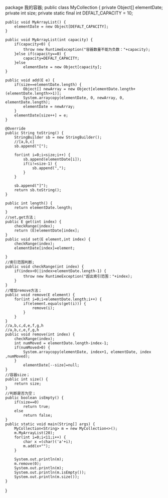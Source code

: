 package 我的容器;
public class MyCollection<E> {
	private Object[] elementDate;
	private int size;
	private static final int DEFALT_CAPACITY = 10;
	
	public void MyArrayList() {
		elementDate = new Object[DEFALT_CAPACITY];
	}
	
	public void MyArrayList(int capacity) {
		if(capacity<0) {
			throw new RuntimeException("容器数量不能为负数："+capacity);
		}else if(capacity==0) {
			capacity=DEFALT_CAPACITY;
		}else
			elementDate = new Object[capacity];
	}

	public void add(E e) {
		if(size==elementDate.length) {
			Object[] newArray = new Object[elementDate.length+(elementDate.length>>1)];
			System.arraycopy(elementDate, 0, newArray, 0, elementDate.length);
			elementDate = newArray;
		}
		elementDate[size++] = e;
	}
	
	@Override
	public String toString() {
		StringBuilder sb = new StringBuilder();
		//[a,b,c]
		sb.append("[");

		for(int i=0;i<size;i++) {
			sb.append(elementDate[i]);	
			if(i!=size-1) {
				sb.append(",");
			}
		}

		sb.append("]");
		return sb.toString();
	}
	
	public int length() {
		return elementDate.length;
	}
	//set,get方法；
	public E get(int index) {
		checkRange(index);
		return (E)elementDate[index];
	}
	public void set(E element,int index) {
		checkRange(index);
		elementDate[index]=element;
		
	}
	//索引范围判断;
	public void checkRange(int index) {
		if(index<0||index>elementDate.length-1) {
			throw new RuntimeException("超出索引范围："+index);
		}
	}
	//增加remove方法；
	public void remove(E element) {
		for(int i=0;i<elementDate.length;i++) {
			if(element.equals(get(i))) {
				remove(i);
			}
		}
	}
	//a,b,c,d,e,f,g,h
	//a,b,c,e,f,g,h 
	public void remove(int index) {
		checkRange(index);
		int numMoved = elementDate.length-index-1;
		if(numMoved>0) {
			System.arraycopy(elementDate, index+1, elementDate, index ,numMoved);
		}
			elementDate[--size]=null;
	}
	//容器size；
	public int size() {
		return size;
	}
	//判断是否为空；
	public boolean isEmpty() {
		if(size==0)
			return true;
		else
			return false;
	}
	public static void main(String[] args) {
		MyCollection<String> m = new MyCollection<>();
		m.MyArrayList(20);
		for(int i=0;i<11;i++) {
			char x =(char)('a'+i);
			m.add(x+"");
		}

		System.out.println(m);
		m.remove(0);
		System.out.println(m);
		System.out.println(m.isEmpty());
		System.out.println(m.size());
	}
}
